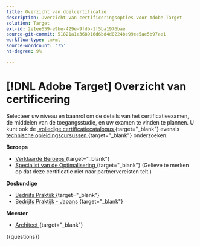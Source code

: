```yaml
---
title: Overzicht van doelcertificatie
description: Overzicht van certificeringsopties voor Adobe Target
solution: Target
exl-id: 2e1ee659-e9be-429e-9fdb-1f5ba1976bae
source-git-commit: 51821a1e368916d6bd4d0224be99ee5ae5b97ae1
workflow-type: tm+mt
source-wordcount: '75'
ht-degree: 9%

---
```


# [!DNL Adobe Target] Overzicht van certificering

Selecteer uw niveau en baanrol om de details van het certificatieexamen, de middelen van de toegangsstudie, en uw examen te vinden te plannen. U kunt ook de [&#x200B; volledige certificatiecatalogus &#x200B;](https://certification.adobe.com/certifications){target="_blank"} evenals [&#x200B; technische opleidingscursussen &#x200B;](https://certification.adobe.com/courses/?/courses){target="_blank"} onderzoeken.

**Beroeps**

* [&#x200B; Verklaarde Beroeps &#x200B;](https://certification.adobe.com/certification/target-business-practitioner-professional){target="_blank"} <!--AD0-E408-->
* [&#x200B; Specialist van de Optimalisering &#x200B;](https://certification.adobe.com/certification/optimization-specialist-professional){target="_blank"} (Gelieve te merken op dat deze certificatie niet naar partnervereisten telt.) <!--AD0-E410-->

**Deskundige**

* [&#x200B; Bedrijfs Praktijk &#x200B;](https://certification.adobe.com/certification/target-business-practitioner-expert){target="_blank"} <!--AD0-E406-->
* [&#x200B; Bedrijfs Praktijk - Japans &#x200B;](https://certification.adobe.com/certification/target-business-practitioner-expert){target="_blank"} <!--AD0-E406-J-->

**Meester**

* [&#x200B; Architect &#x200B;](https://certification.adobe.com/certification/target-architect-master){target="_blank"} <!--AD0-E409-->

{{questions}}


